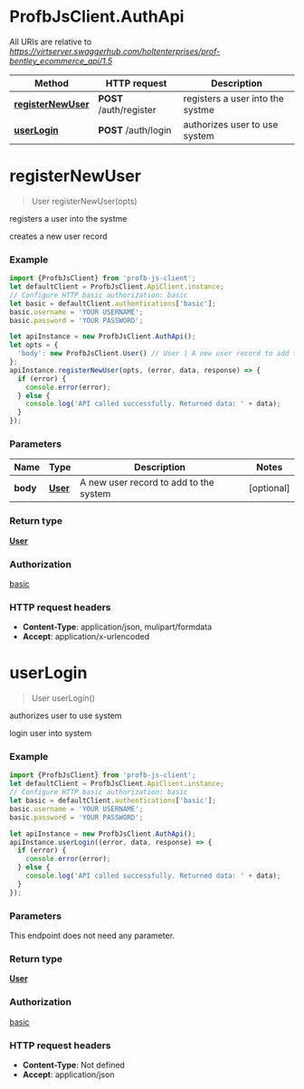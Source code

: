 # ProfbJsClient.AuthApi

All URIs are relative to *https://virtserver.swaggerhub.com/holtenterprises/prof-bentley_ecommerce_api/1.5*

Method | HTTP request | Description
------------- | ------------- | -------------
[**registerNewUser**](AuthApi.md#registerNewUser) | **POST** /auth/register | registers a user into the systme
[**userLogin**](AuthApi.md#userLogin) | **POST** /auth/login | authorizes user to use system

<a name="registerNewUser"></a>
# **registerNewUser**
> User registerNewUser(opts)

registers a user into the systme

creates a new user record

### Example
```javascript
import {ProfbJsClient} from 'profb-js-client';
let defaultClient = ProfbJsClient.ApiClient.instance;
// Configure HTTP basic authorization: basic
let basic = defaultClient.authentications['basic'];
basic.username = 'YOUR USERNAME';
basic.password = 'YOUR PASSWORD';

let apiInstance = new ProfbJsClient.AuthApi();
let opts = { 
  'body': new ProfbJsClient.User() // User | A new user record to add to the system
};
apiInstance.registerNewUser(opts, (error, data, response) => {
  if (error) {
    console.error(error);
  } else {
    console.log('API called successfully. Returned data: ' + data);
  }
});
```

### Parameters

Name | Type | Description  | Notes
------------- | ------------- | ------------- | -------------
 **body** | [**User**](User.md)| A new user record to add to the system | [optional] 

### Return type

[**User**](User.md)

### Authorization

[basic](../README.md#basic)

### HTTP request headers

 - **Content-Type**: application/json, mulipart/formdata
 - **Accept**: application/x-urlencoded

<a name="userLogin"></a>
# **userLogin**
> User userLogin()

authorizes user to use system

login user into system

### Example
```javascript
import {ProfbJsClient} from 'profb-js-client';
let defaultClient = ProfbJsClient.ApiClient.instance;
// Configure HTTP basic authorization: basic
let basic = defaultClient.authentications['basic'];
basic.username = 'YOUR USERNAME';
basic.password = 'YOUR PASSWORD';

let apiInstance = new ProfbJsClient.AuthApi();
apiInstance.userLogin((error, data, response) => {
  if (error) {
    console.error(error);
  } else {
    console.log('API called successfully. Returned data: ' + data);
  }
});
```

### Parameters
This endpoint does not need any parameter.

### Return type

[**User**](User.md)

### Authorization

[basic](../README.md#basic)

### HTTP request headers

 - **Content-Type**: Not defined
 - **Accept**: application/json


